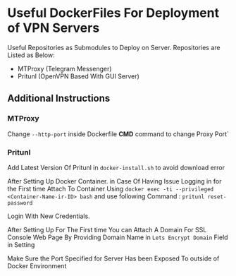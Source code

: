 # Useful DockerFiles For Deployment of VPN Servers

Useful Repositories as Submodules to Deploy on Server.
Repositories are Listed as Below:
 - MTProxy (Telegram Messenger)
 - Pritunl (OpenVPN Based With GUI Server)

## Additional Instructions

### MTProxy
Change `--http-port` inside Dockerfile **CMD**  command to change Proxy Port`
### Pritunl 
Add Latest Version Of Pritunl in `docker-install.sh` to avoid download error

After Setting Up Docker Container. in Case Of Having Issue Logging in for the First time Attach To Container Using `docker exec -ti --privileged <Container-Name-ir-ID> bash` and use following Command :
`pritunl reset-password`

Login With New Credentials.

After Setting Up For The First time You can Attach A Domain For SSL Console Web Page By Providing Domain Name in `Lets Encrypt Domain` Field in Setting

Make Sure the Port Specified for Server Has been Exposed To outside of Docker Environment

